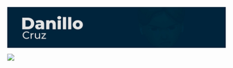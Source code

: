 <a href="https://www.linkedin.com/in/danillucruz/" alt="Imagem">
  <img src="background.jpg" align="center" alt="background">
</a>

<p align="left">
  <a href="https://www.linkedin.com/in/danillucruz/" alt="Linkedin">
    <img src="https://img.shields.io/badge/-Linkedin-13293d?style=for-the-badge&logo=Linkedin&logoColor=FFFFFF&link=https://www.linkedin.com/in/danillucruz"/>
  </a>
</p>
